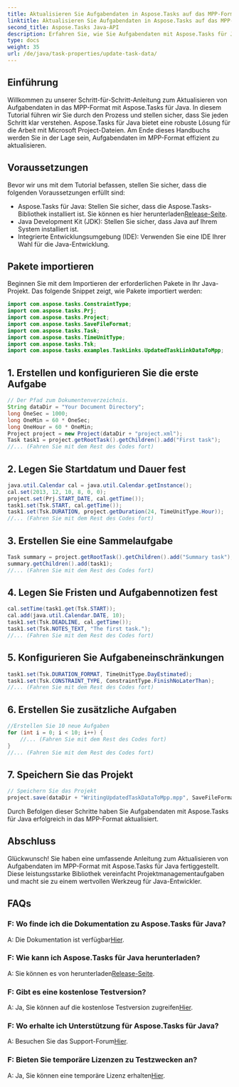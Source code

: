 ```yaml
---
title: Aktualisieren Sie Aufgabendaten in Aspose.Tasks auf das MPP-Format
linktitle: Aktualisieren Sie Aufgabendaten in Aspose.Tasks auf das MPP-Format
second_title: Aspose.Tasks Java-API
description: Erfahren Sie, wie Sie Aufgabendaten mit Aspose.Tasks für Java in das MPP-Format aktualisieren. Befolgen Sie unsere Schritt-für-Schritt-Anleitung für ein effizientes Projektmanagement.
type: docs
weight: 35
url: /de/java/task-properties/update-task-data/
---
```

## Einführung
Willkommen zu unserer Schritt-für-Schritt-Anleitung zum Aktualisieren von Aufgabendaten in das MPP-Format mit Aspose.Tasks für Java. In diesem Tutorial führen wir Sie durch den Prozess und stellen sicher, dass Sie jeden Schritt klar verstehen. Aspose.Tasks für Java bietet eine robuste Lösung für die Arbeit mit Microsoft Project-Dateien. Am Ende dieses Handbuchs werden Sie in der Lage sein, Aufgabendaten im MPP-Format effizient zu aktualisieren.
## Voraussetzungen
Bevor wir uns mit dem Tutorial befassen, stellen Sie sicher, dass die folgenden Voraussetzungen erfüllt sind:
-  Aspose.Tasks für Java: Stellen Sie sicher, dass die Aspose.Tasks-Bibliothek installiert ist. Sie können es hier herunterladen[Release-Seite](https://releases.aspose.com/tasks/java/).
- Java Development Kit (JDK): Stellen Sie sicher, dass Java auf Ihrem System installiert ist.
- Integrierte Entwicklungsumgebung (IDE): Verwenden Sie eine IDE Ihrer Wahl für die Java-Entwicklung.
## Pakete importieren
Beginnen Sie mit dem Importieren der erforderlichen Pakete in Ihr Java-Projekt. Das folgende Snippet zeigt, wie Pakete importiert werden:
```java
import com.aspose.tasks.ConstraintType;
import com.aspose.tasks.Prj;
import com.aspose.tasks.Project;
import com.aspose.tasks.SaveFileFormat;
import com.aspose.tasks.Task;
import com.aspose.tasks.TimeUnitType;
import com.aspose.tasks.Tsk;
import com.aspose.tasks.examples.TaskLinks.UpdatedTaskLinkDataToMpp;
```
## 1. Erstellen und konfigurieren Sie die erste Aufgabe
```java
// Der Pfad zum Dokumentenverzeichnis.
String dataDir = "Your Document Directory";
long OneSec = 1000;
long OneMin = 60 * OneSec;
long OneHour = 60 * OneMin;
Project project = new Project(dataDir + "project.xml");
Task task1 = project.getRootTask().getChildren().add("First task");
//... (Fahren Sie mit dem Rest des Codes fort)
```
## 2. Legen Sie Startdatum und Dauer fest
```java
java.util.Calendar cal = java.util.Calendar.getInstance();
cal.set(2013, 12, 10, 8, 0, 0);
project.set(Prj.START_DATE, cal.getTime());
task1.set(Tsk.START, cal.getTime());
task1.set(Tsk.DURATION, project.getDuration(24, TimeUnitType.Hour));
//... (Fahren Sie mit dem Rest des Codes fort)
```
## 3. Erstellen Sie eine Sammelaufgabe
```java
Task summary = project.getRootTask().getChildren().add("Summary task");
summary.getChildren().add(task1);
//... (Fahren Sie mit dem Rest des Codes fort)
```
## 4. Legen Sie Fristen und Aufgabennotizen fest
```java
cal.setTime(task1.get(Tsk.START));
cal.add(java.util.Calendar.DATE, 10);
task1.set(Tsk.DEADLINE, cal.getTime());
task1.set(Tsk.NOTES_TEXT, "The first task.");
//... (Fahren Sie mit dem Rest des Codes fort)
```
## 5. Konfigurieren Sie Aufgabeneinschränkungen
```java
task1.set(Tsk.DURATION_FORMAT, TimeUnitType.DayEstimated);
task1.set(Tsk.CONSTRAINT_TYPE, ConstraintType.FinishNoLaterThan);
//... (Fahren Sie mit dem Rest des Codes fort)
```
## 6. Erstellen Sie zusätzliche Aufgaben
```java
//Erstellen Sie 10 neue Aufgaben
for (int i = 0; i < 10; i++) {
    //... (Fahren Sie mit dem Rest des Codes fort)
}
//... (Fahren Sie mit dem Rest des Codes fort)
```
## 7. Speichern Sie das Projekt
```java
// Speichern Sie das Projekt
project.save(dataDir + "WritingUpdatedTaskDataToMpp.mpp", SaveFileFormat.Mpp);
```
Durch Befolgen dieser Schritte haben Sie Aufgabendaten mit Aspose.Tasks für Java erfolgreich in das MPP-Format aktualisiert.
## Abschluss
Glückwunsch! Sie haben eine umfassende Anleitung zum Aktualisieren von Aufgabendaten im MPP-Format mit Aspose.Tasks für Java fertiggestellt. Diese leistungsstarke Bibliothek vereinfacht Projektmanagementaufgaben und macht sie zu einem wertvollen Werkzeug für Java-Entwickler.
## FAQs
### F: Wo finde ich die Dokumentation zu Aspose.Tasks für Java?
 A: Die Dokumentation ist verfügbar[Hier](https://reference.aspose.com/tasks/java/).
### F: Wie kann ich Aspose.Tasks für Java herunterladen?
 A: Sie können es von herunterladen[Release-Seite](https://releases.aspose.com/tasks/java/).
### F: Gibt es eine kostenlose Testversion?
 A: Ja, Sie können auf die kostenlose Testversion zugreifen[Hier](https://releases.aspose.com/).
### F: Wo erhalte ich Unterstützung für Aspose.Tasks für Java?
 A: Besuchen Sie das Support-Forum[Hier](https://forum.aspose.com/c/tasks/15).
### F: Bieten Sie temporäre Lizenzen zu Testzwecken an?
 A: Ja, Sie können eine temporäre Lizenz erhalten[Hier](https://purchase.aspose.com/temporary-license/).